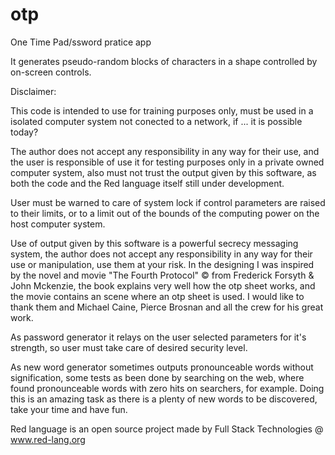 # otp
One Time Pad/ssword pratice app

It generates pseudo-random blocks of characters in a shape controlled by on-screen controls.

Disclaimer:

This code is intended to use for training purposes only, must be used in a isolated computer system not conected to a network, if ... it is possible today?

The author does not accept any responsibility in any way for their use, and the user is responsible of use it for testing purposes only
in a private owned computer system, also must not trust the output given by this software, as both the code and the Red language itself still under development.

User must be warned to care of system lock if control parameters are raised to their limits, or to a limit out of the bounds of the
computing power on the host computer system.

Use of output given by this software is a powerful secrecy messaging system, the author does not accept any responsibility in any way for their use or manipulation, use them at your risk. In the designing I was inspired by the novel and movie "The Fourth Protocol" © from Frederick Forsyth & John Mckenzie, the book explains very well how the otp sheet works, and the movie contains an scene where an otp sheet is used. I would like to thank them and Michael Caine, Pierce Brosnan and all the crew for his great work.

As password generator it relays on the user selected parameters for it's strength, so user must take care of desired security level.

As new word generator sometimes outputs pronounceable words without signification, some tests as been done by searching on the web, where found pronounceable words with zero hits on searchers, for example. Doing this is an amazing task as there is a plenty of new words to be discovered, take your time and have fun.

Red language is an open source project made by Full Stack Technologies @ www.red-lang.org
